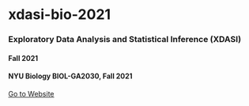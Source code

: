 # xdasi-bio-2021

### Exploratory Data Analysis and Statistical Inference (XDASI)

#### Fall 2021

#### NYU Biology BIOL-GA2030, Fall 2021

[Go to Website](https://bsierieb1.github.io/xdasi-bio-2021-archive/)

